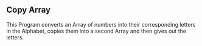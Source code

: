 ## Copy Array
This Program converts an Array of numbers into their corresponding letters in the Alphabet, copies them into a second Array and then gives out the letters.
